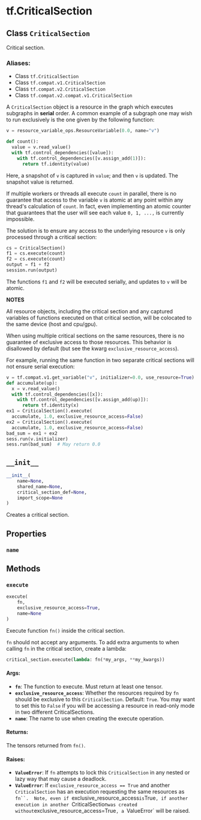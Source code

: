 <div itemscope itemtype="http://developers.google.com/ReferenceObject">
<meta itemprop="name" content="tf.CriticalSection" />
<meta itemprop="path" content="Stable" />
<meta itemprop="property" content="name"/>
<meta itemprop="property" content="__init__"/>
<meta itemprop="property" content="execute"/>
</div>

# tf.CriticalSection

## Class `CriticalSection`

Critical section.



### Aliases:

* Class `tf.CriticalSection`
* Class `tf.compat.v1.CriticalSection`
* Class `tf.compat.v2.CriticalSection`
* Class `tf.compat.v2.compat.v1.CriticalSection`

<!-- Placeholder for "Used in" -->

A `CriticalSection` object is a resource in the graph which executes subgraphs
in **serial** order.  A common example of a subgraph one may wish to run
exclusively is the one given by the following function:

```python
v = resource_variable_ops.ResourceVariable(0.0, name="v")

def count():
  value = v.read_value()
  with tf.control_dependencies([value]):
    with tf.control_dependencies([v.assign_add(1)]):
      return tf.identity(value)
```

Here, a snapshot of `v` is captured in `value`; and then `v` is updated.
The snapshot value is returned.

If multiple workers or threads all execute `count` in parallel, there is no
guarantee that access to the variable `v` is atomic at any point within
any thread's calculation of `count`.  In fact, even implementing an atomic
counter that guarantees that the user will see each value `0, 1, ...,` is
currently impossible.

The solution is to ensure any access to the underlying resource `v` is
only processed through a critical section:

```python
cs = CriticalSection()
f1 = cs.execute(count)
f2 = cs.execute(count)
output = f1 + f2
session.run(output)
```
The functions `f1` and `f2` will be executed serially, and updates to `v`
will be atomic.

**NOTES**

All resource objects, including the critical section and any captured
variables of functions executed on that critical section, will be
colocated to the same device (host and cpu/gpu).

When using multiple critical sections on the same resources, there is no
guarantee of exclusive access to those resources.  This behavior is disallowed
by default (but see the kwarg `exclusive_resource_access`).

For example, running the same function in two separate critical sections
will not ensure serial execution:

```python
v = tf.compat.v1.get_variable("v", initializer=0.0, use_resource=True)
def accumulate(up):
  x = v.read_value()
  with tf.control_dependencies([x]):
    with tf.control_dependencies([v.assign_add(up)]):
      return tf.identity(x)
ex1 = CriticalSection().execute(
  accumulate, 1.0, exclusive_resource_access=False)
ex2 = CriticalSection().execute(
  accumulate, 1.0, exclusive_resource_access=False)
bad_sum = ex1 + ex2
sess.run(v.initializer)
sess.run(bad_sum)  # May return 0.0
```

<h2 id="__init__"><code>__init__</code></h2>

``` python
__init__(
    name=None,
    shared_name=None,
    critical_section_def=None,
    import_scope=None
)
```

Creates a critical section.




## Properties

<h3 id="name"><code>name</code></h3>






## Methods

<h3 id="execute"><code>execute</code></h3>

``` python
execute(
    fn,
    exclusive_resource_access=True,
    name=None
)
```

Execute function `fn()` inside the critical section.

`fn` should not accept any arguments.  To add extra arguments to when
calling `fn` in the critical section, create a lambda:

```python
critical_section.execute(lambda: fn(*my_args, **my_kwargs))
```

#### Args:


* <b>`fn`</b>: The function to execute.  Must return at least one tensor.
* <b>`exclusive_resource_access`</b>: Whether the resources required by
  `fn` should be exclusive to this `CriticalSection`.  Default: `True`.
  You may want to set this to `False` if you will be accessing a
  resource in read-only mode in two different CriticalSections.
* <b>`name`</b>: The name to use when creating the execute operation.


#### Returns:

The tensors returned from `fn()`.



#### Raises:


* <b>`ValueError`</b>: If `fn` attempts to lock this `CriticalSection` in any nested
  or lazy way that may cause a deadlock.
* <b>`ValueError`</b>: If `exclusive_resource_access == True` and
  another `CriticalSection` has an execution requesting the same
  resources as `fn``.  Note, even if `exclusive_resource_access` is
  `True`, if another execution in another `CriticalSection` was created
  without `exclusive_resource_access=True`, a `ValueError` will be raised.



